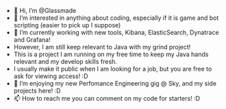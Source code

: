 - 👋 Hi, I’m @Glassmade
- 👀 I’m interested in anything about coding, especially if it is game and bot scripting (easier to pick up I suppose)
- 🌱 I’m currently working with new tools, Kibana, ElasticSearch, Dynatrace and Grafana!
- However, I am still keep relevant to Java with my grind project!
- This is a project I am running on my free time to keep my Java hands relevant and my develop skills fresh.
- I usually make it public when I am looking for a job, but you are free to ask for viewing access! :D
- 💞️ I’m enjoying my new Perfomance Engineering gig @ Sky, and my side projects here! :D
- 📫 How to reach me you can comment on my code for starters! :D

<!---
Glassmade/Glassmade is a ✨ special ✨ repository because its `README.md` (this file) appears on your GitHub profile.
You can click the Preview link to take a look at your changes.
--->
